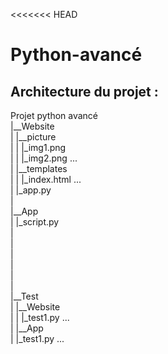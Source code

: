 <<<<<<< HEAD
# Python-avancé

## Architecture du projet : 

Projet python avancé  
 |__Website  
 |     |__picture  
 |     |     |_img1.png  
 |     |     |_img2.png ...  
 |     |__templates   
 |     |     |_index.html ...   
 |     |_app.py  
 |  
 |__App  
 |     |_script.py  
 |  
 |  
 |  
 |  
 |  
 |  
 |__Test  
 |     |__Website  
 |     |     |_test1.py ...  
 |     |__App  
 |           |_test1.py ...  
